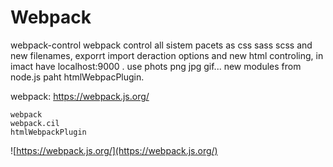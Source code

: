 # Webpack
webpack-control
webpack control all sistem pacets as css sass scss and new filenames, exporrt import deraction options and new html controling,
in imact have localhost:9000 .
use phots png jpg gif...
new modules from node.js paht htmlWebpacPlugin.

webpack: https://webpack.js.org/


```
webpack
webpack.cil
htmlWebpackPlugin
```

![https://webpack.js.org/](https://webpack.js.org/)


